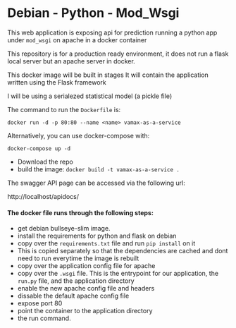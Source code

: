 # Debian - Python - Mod_Wsgi

This web application is exposing api for prediction running a python app under `mod_wsgi` on apache in a docker container

This repository is for a production ready environment, it does not run a flask local server but an apache server in docker.

This docker image will be built in stages
It will contain the application written using the Flask framework

I will be using a serialezed statistical model (a pickle file)

The command to run the `Dockerfile` is:

`docker run -d -p 80:80 --name <name> vamax-as-a-service`

Alternatively, you can use docker-compose with:

`docker-compose up -d`

 * Download the repo
 * build the image: `docker build -t vamax-as-a-service .`

The swagger API page can be accessed via the following url:

http://localhost/apidocs/

#### The docker file runs through the following steps:  

 - get debian bullseye-slim image.  
 - install the requirements for python and flask on debian  
 - copy over the `requirements.txt` file and run `pip install` on it  
 - This is copied separately so that the dependencies are cached and dont need to run everytime the image is rebuilt  
 - copy over the application config file for apache  
 - copy over the `.wsgi` file. This is the entrypoint for our application, the `run.py` file, and the application directory  
 - enable the new apache config file and headers   
 - dissable the default apache config file  
 - expose port 80  
 - point the container to the application directory  
 - the run command. 

